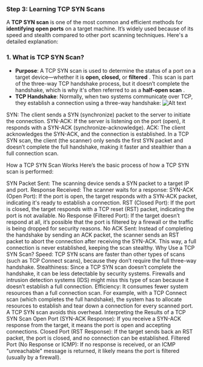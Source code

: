 ### Step 3: Learning TCP SYN Scans

A **TCP SYN scan** is one of the most common and efficient methods for **identifying open ports** on a target machine. It’s widely used because of its speed and stealth compared to other port scanning techniques. Here's a detailed explanation:

### 1. What is TCP SYN Scan?
- **Purpose**: A TCP SYN scan is used to determine the status of a port on a target device—whether it is **open, closed,** or **filtered** . This scan is part of the three-way TCP handshake process, but it doesn’t complete the handshake, which is why it's often referred to as a **half-open scan** .
- **TCP Handshake**: Normally, when two systems communicate over TCP, they establish a connection using a three-way handshake:
![Alt text](https://www.hackercoolmagazine.com/wp-content/uploads/2023/09/Port_scanning_techniques_2.jpg)

SYN: The client sends a SYN (synchronize) packet to the server to initiate the connection.
SYN-ACK: If the server is listening on the port (open), it responds with a SYN-ACK (synchronize-acknowledge).
ACK: The client acknowledges the SYN-ACK, and the connection is established.
In a TCP SYN scan, the client (the scanner) only sends the first SYN packet and doesn’t complete the full handshake, making it faster and stealthier than a full connection scan.

How a TCP SYN Scan Works
Here’s the basic process of how a TCP SYN scan is performed:

SYN Packet Sent: The scanning device sends a SYN packet to a target IP and port.
Response Received: The scanner waits for a response:
SYN-ACK (Open Port): If the port is open, the target responds with a SYN-ACK packet, indicating it's ready to establish a connection.
RST (Closed Port): If the port is closed, the target responds with a TCP reset (RST) packet, indicating the port is not available.
No Response (Filtered Port): If the target doesn’t respond at all, it’s possible that the port is filtered by a firewall or the traffic is being dropped for security reasons.
No ACK Sent: Instead of completing the handshake by sending an ACK packet, the scanner sends an RST packet to abort the connection after receiving the SYN-ACK. This way, a full connection is never established, keeping the scan stealthy.
Why Use a TCP SYN Scan?
Speed: TCP SYN scans are faster than other types of scans (such as TCP Connect scans), because they don’t require the full three-way handshake.
Stealthiness: Since a TCP SYN scan doesn’t complete the handshake, it can be less detectable by security systems. Firewalls and intrusion detection systems (IDS) might miss this type of scan because it doesn’t establish a full connection.
Efficiency: It consumes fewer system resources than a full connection scan. For example, with a TCP Connect scan (which completes the full handshake), the system has to allocate resources to establish and tear down a connection for every scanned port. A TCP SYN scan avoids this overhead.
Interpreting the Results of a TCP SYN Scan
Open Port (SYN-ACK Response): If you receive a SYN-ACK response from the target, it means the port is open and accepting connections.
Closed Port (RST Response): If the target sends back an RST packet, the port is closed, and no connection can be established.
Filtered Port (No Response or ICMP): If no response is received, or an ICMP "unreachable" message is returned, it likely means the port is filtered (usually by a firewall).
